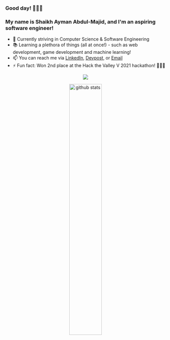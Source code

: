### Good day! 👋👋👋

<!-- 
**sabdulmajid/sabdulmajid** is a ✨ _special_ ✨ repository because its `README.md` (this file) appears on your GitHub profile.
-->
### My name is Shaikh Ayman Abdul-Majid, and I'm an aspiring software engineer!

- 💪 Currently striving in Computer Science & Software Engineering <!-- at the <b>University of Waterloo</b>! -->
- 📚 Learning a plethora of things (all at once!) - such as web development, game development and machine learning!
- 📫 You can reach me via [LinkedIn](https://linkedin.com/in/sabdulmajid), [Devpost](https://devpost.com/sabdulmajid), or [Email](mailto:aymanwebsite@outlook.com)
- ⚡ Fun fact: Won 2nd place at the Hack the Valley V 2021 hackathon! 🍁🍁🍁

<p align="center">
  <img src="https://github-readme-stats.vercel.app/api/top-langs/?username=sabdulmajid&layout=center">
</p>

<p align="center">
  <img src="https://github-readme-stats.vercel.app/api?username=sabdulmajid&&show_icons=true&title_color=eeeeee&icon_color=bb2acf&text_color=daf7dc&bg_color=151515" alt="github stats" width="45%">
</p>

